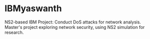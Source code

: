 # IBMyaswanth
NS2-based IBM Project: Conduct DoS attacks for network analysis. Master's project exploring network security, using NS2 simulation for research.
